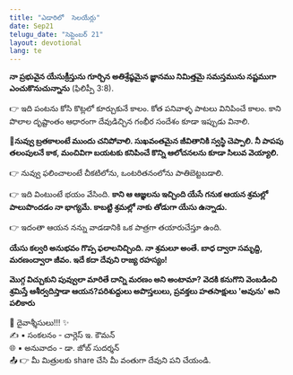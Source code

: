 ```yaml
---
title: "ఎడారిలో  సెలయేర్లు"
date: Sep21
telugu_date: "సెప్టెంబర్ 21"
layout: devotional
lang: te
---
```


**నా ప్రభువైన యేసుక్రీస్తును గూర్చిన అతిశ్రేష్ఠమైన జ్ఞానము నిమిత్తమై సమస్తమును నష్టముగా ఎంచుకొనుచున్నాను** (ఫిలిప్పీ 3:8). 

👉 ఇది పంటను కోసి కొట్లలో కూర్చుకునే కాలం. కోత పనివాళ్ళ పాటలు వినిపించే కాలం. కాని పొలాల దృష్టాంతం ఆధారంగా దేవుడిచ్చిన గంభీర సందేశం కూడా ఇప్పుడు వినాలి. 

**📖నువ్వు బ్రతకాలంటే ముందు చనిపోవాలి. సుఖవంతమైన జీవితానికి స్వస్థి చెప్పాలి. నీ పాపపు తలంపులనే కాక, మంచివిగా బయటకు కనిపించే కొన్ని ఆలోచనలను కూడా సిలువ వెయ్యాలి.**

👉 నువ్వు ఫలించాలంటే చీకటిలోను, ఒంటరితనంలోను పాతిబెట్టబడాలి.

👉 ఇది వింటుంటే భయం వేసింది. **కాని ఆ ఆజ్ఞలను ఇచ్చింది యేసే గనుక ఆయన శ్రమల్లో పాలుపొందడం నా భాగ్యమే. కాబట్టి శ్రమల్లో నాకు తోడుగా యేసు ఉన్నాడు.**

👉 ఇదంతా ఆయన నన్ను వాడడానికి ఒక పాత్రగా తయారుచేస్తూ ఉంది. 

**యేసు కల్వరి అనుభవం గొప్ప ఫలాలనిచ్చింది. నా శ్రమలూ అంతే. బాధ ద్వారా సమృద్ది, మరణంద్వారా జీవం. ఇదే కదా దేవుని రాజ్య రహస్యం!**

**మొగ్గ విచ్చుకుని పువ్వులా మారితే దాన్ని మరణం అని అంటామా? వెదకి కనుగొని వెంబడించి శ్రమిస్తే ఆశీర్వదిస్తాడా ఆయన?పరిశుద్దులు అపొస్తలులు, ప్రవక్తలు హతసాక్షులు 'అవును' అని పలికారు**

<div class="blessing">🙏 <span class="bless-text">దైవాశ్శీసులు!!!</span> ✨</div>

<div class="credit">✍️ <span class="credit-text">▪ సంకలనం - చార్లెస్ ఇ. కౌమన్</span></div>
<div class="credit">🌐 <span class="credit-text">▪ అనువాదం - డా. జోబ్ సుదర్శన్</span></div>


<div class="share">📤 👉 <span class="share-text">మీ మిత్రులకు share చేసి మీ వంతుగా దేవుని పని చేయండి.</span></div>

